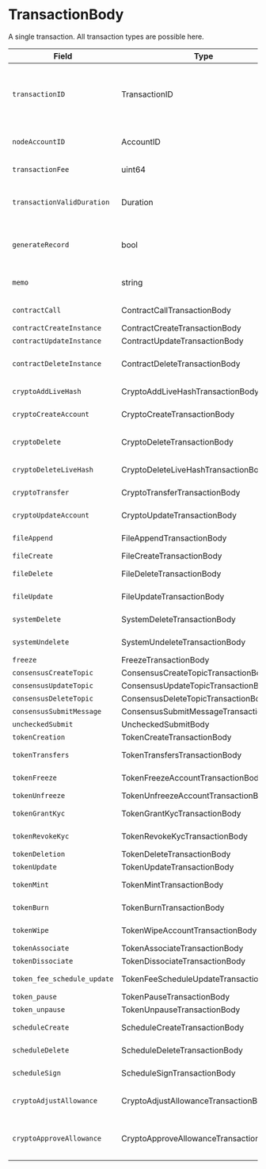 # TransactionBody

A single transaction. All transaction types are possible here.

| Field                       | Type                                  | Description                                                                                                                                                                                |
| --------------------------- | ------------------------------------- | ------------------------------------------------------------------------------------------------------------------------------------------------------------------------------------------ |
| `transactionID`             | TransactionID                         | The ID for this transaction, which includes the payer's account (the account paying the transaction fee). If two transactions have the same transactionID, they won't both have an effect  |
| `nodeAccountID`             | AccountID                             | The account of the node that submits the client's transaction to the network                                                                                                               |
| `transactionFee`            | uint64                                | The maximum transaction fee the client is willing to pay                                                                                                                                   |
| `transactionValidDuration`  | Duration                              | The transaction is invalid if consensusTimestamp > transactionID.transactionValidStart + transactionValidDuration                                                                          |
| `generateRecord`            | bool                                  | Should a record of this transaction be generated? (A receipt is always generated, but the record is optional)                                                                              |
| `memo`                      | string                                | Any notes or descriptions that should be put into the record (max length 100)                                                                                                              |
| `contractCall`              | ContractCallTransactionBody           | Calls a function of a contract instance                                                                                                                                                    |
| `contractCreateInstance`    | ContractCreateTransactionBody         | Creates a contract instance                                                                                                                                                                |
| `contractUpdateInstance`    | ContractUpdateTransactionBody         | Updates a contract                                                                                                                                                                         |
| `contractDeleteInstance`    | ContractDeleteTransactionBody         | Delete contract and transfer remaining balance into specified account                                                                                                                      |
| `cryptoAddLiveHash`         | CryptoAddLiveHashTransactionBody      | Attach a new livehash to an account                                                                                                                                                        |
| `cryptoCreateAccount`       | CryptoCreateTransactionBody           | Create a new cryptocurrency account                                                                                                                                                        |
| `cryptoDelete`              | CryptoDeleteTransactionBody           | Delete a cryptocurrency account (mark as deleted, and transfer hbars out)                                                                                                                  |
| `cryptoDeleteLiveHash`      | CryptoDeleteLiveHashTransactionBody   | Remove a livehash from an account                                                                                                                                                          |
| `cryptoTransfer`            | CryptoTransferTransactionBody         | Transfer amount between accounts                                                                                                                                                           |
| `cryptoUpdateAccount`       | CryptoUpdateTransactionBody           | Modify information such as the expiration date for an account                                                                                                                              |
| `fileAppend`                | FileAppendTransactionBody             | Add bytes to the end of the contents of a file                                                                                                                                             |
| `fileCreate`                | FileCreateTransactionBody             | Create a new file                                                                                                                                                                          |
| `fileDelete`                | FileDeleteTransactionBody             | Delete a file (remove contents and mark as deleted until it expires)                                                                                                                       |
| `fileUpdate`                | FileUpdateTransactionBody             | Modify information such as the expiration date for a file                                                                                                                                  |
| `systemDelete`              | SystemDeleteTransactionBody           | Hedera administrative deletion of a file or smart contract                                                                                                                                 |
| `systemUndelete`            | SystemUndeleteTransactionBody         | To undelete an entity deleted by SystemDelete                                                                                                                                              |
| `freeze`                    | FreezeTransactionBody                 | Freeze the nodes                                                                                                                                                                           |
| `consensusCreateTopic`      | ConsensusCreateTopicTransactionBody   | Creates a topic                                                                                                                                                                            |
| `consensusUpdateTopic`      | ConsensusUpdateTopicTransactionBody   | Updates a topic                                                                                                                                                                            |
| `consensusDeleteTopic`      | ConsensusDeleteTopicTransactionBody   | Deletes a topic                                                                                                                                                                            |
| `consensusSubmitMessage`    | ConsensusSubmitMessageTransactionBody | Submits message to a topic                                                                                                                                                                 |
| `uncheckedSubmit`           | UncheckedSubmitBody                   |                                                                                                                                                                                            |
| `tokenCreation`             | TokenCreateTransactionBody            | Creates a token instance                                                                                                                                                                   |
| `tokenTransfers`            | TokenTransfersTransactionBody         | Transfers tokens between accounts                                                                                                                                                          |
| `tokenFreeze`               | TokenFreezeAccountTransactionBody     | Freezes account not to be able to transact with a token                                                                                                                                    |
| `tokenUnfreeze`             | TokenUnfreezeAccountTransactionBody   | Unfreezes account for a token                                                                                                                                                              |
| `tokenGrantKyc`             | TokenGrantKycTransactionBody          | Grants KYC to an account for a token                                                                                                                                                       |
| `tokenRevokeKyc`            | TokenRevokeKycTransactionBody         | Revokes KYC of an account for a token                                                                                                                                                      |
| `tokenDeletion`             | TokenDeleteTransactionBody            | Deletes a token instance                                                                                                                                                                   |
| `tokenUpdate`               | TokenUpdateTransactionBody            | Updates a token instance                                                                                                                                                                   |
| `tokenMint`                 | TokenMintTransactionBody              | Mints new tokens to a token's treasury account                                                                                                                                             |
| `tokenBurn`                 | TokenBurnTransactionBody              | Burns tokens from a token's treasury account                                                                                                                                               |
| `tokenWipe`                 | TokenWipeAccountTransactionBody       | Wipes amount of tokens from an account                                                                                                                                                     |
| `tokenAssociate`            | TokenAssociateTransactionBody         | Associate tokens to an account                                                                                                                                                             |
| `tokenDissociate`           | TokenDissociateTransactionBody        | Dissociate tokens from an account                                                                                                                                                          |
| `token_fee_schedule_update` | TokenFeeScheduleUpdateTransactionBody | Updates a token's custom fee schedule                                                                                                                                                      |
| `token_pause`               | TokenPauseTransactionBody             | Pauses the Token                                                                                                                                                                           |
| `token_unpause`             | TokenUnpauseTransactionBody           | Unpauses the Token                                                                                                                                                                         |
| `scheduleCreate`            | ScheduleCreateTransactionBody         | Creates a scheduled transaction instance                                                                                                                                                   |
| `scheduleDelete`            | ScheduleDeleteTransactionBody         | Deletes a scheduled transaction instance                                                                                                                                                   |
| `scheduleSign`              | ScheduleSignTransactionBody           | Signs a scheduled transaction instance                                                                                                                                                     |
| `cryptoAdjustAllowance`     | CryptoAdjustAllowanceTransactionBody  | Adjusts the approved allowance for a spender to transfer the paying account's hbar or tokens                                                                                               |
| `cryptoApproveAllowance`    | CryptoApproveAllowanceTransactionBody | Adds one or more approved allowances for spenders to transfer the paying account's hbar or tokens                                                                                          |
